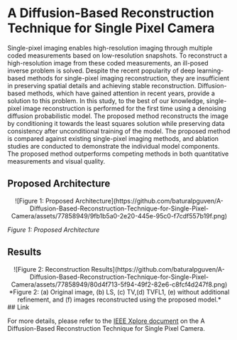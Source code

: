 # A Diffusion-Based Reconstruction Technique for Single Pixel Camera

Single-pixel imaging enables high-resolution imaging through multiple coded measurements based on low-resolution snapshots. To reconstruct a high-resolution image from these coded measurements, an ill-posed inverse problem is solved. Despite the recent popularity of deep learning-based methods for single-pixel imaging reconstruction, they are insufficient in preserving spatial details and achieving stable reconstruction. Diffusion-based methods, which have gained attention in recent years, provide a solution to this problem. In this study, to the best of our knowledge, single-pixel image reconstruction is performed for the first time using a denoising diffusion probabilistic model. The proposed method reconstructs the image by conditioning it towards the least squares solution while preserving data consistency after unconditional training of the model. The proposed method is compared against existing single-pixel imaging methods, and ablation studies are conducted to demonstrate the individual model components. The proposed method outperforms competing methods in both quantitative measurements and visual quality.

## Proposed Architecture
<div align="center">
![Figure 1: Proposed Architecture](https://github.com/baturalpguven/A-Diffusion-Based-Reconstruction-Technique-for-Single-Pixel-Camera/assets/77858949/9fb1b5a0-2e20-445e-95c0-f7cdf557b19f.png)
</div>
  
*Figure 1: Proposed Architecture*

## Results
<div align="center">
![Figure 2: Reconstruction Results](https://github.com/baturalpguven/A-Diffusion-Based-Reconstruction-Technique-for-Single-Pixel-Camera/assets/77858949/80d4f713-5f94-49f2-82e6-c8fcf4d247f8.png)
*Figure 2: (a) Original image, (b) LS, (c) TV,(d) TVFL1, (e) without additional refinement, and (f) images reconstructed using the proposed model.*
</div>
## Link

For more details, please refer to the [IEEE Xplore document](https://ieeexplore.ieee.org/document/10223811/keywords#keywords) on the A Diffusion-Based Reconstruction Technique for Single Pixel Camera.
